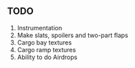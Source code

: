 ## TODO

1. Instrumentation
2. Make slats, spoilers and two-part flaps
3. Cargo bay textures
4. Cargo ramp textures
5. Ability to do Airdrops
